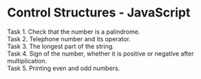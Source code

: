 # Control Structures - JavaScript
Task 1. Check that the number is a palindrome. <br>
Task 2. Telephone number and its operator. <br>
Task 3. The longest part of the string. <br>
Task 4. Sign of the number, whether it is positive or negative after multiplication. <br>
Task 5. Printing even and odd numbers. <br>

